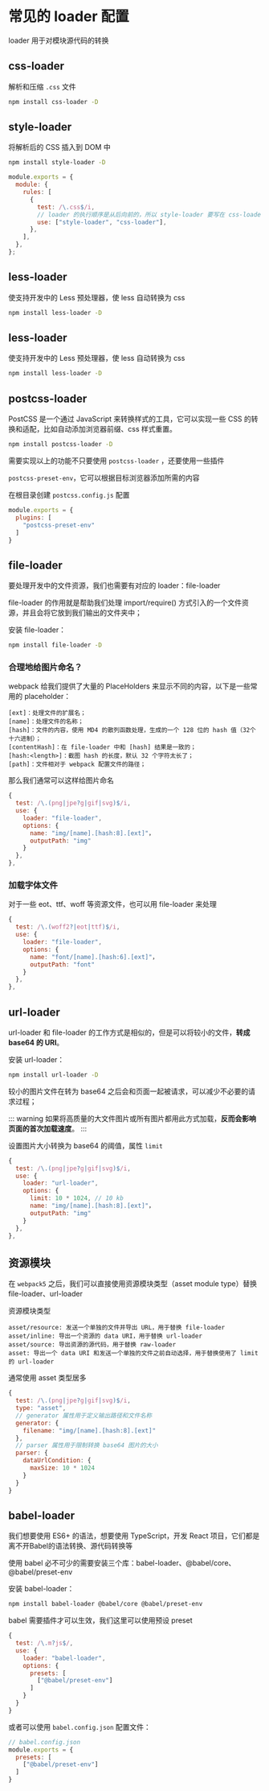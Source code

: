 # 常见的 loader 配置

loader 用于对模块源代码的转换

## css-loader

解析和压缩 `.css` 文件

```Bash
npm install css-loader -D
```

## style-loader

将解析后的 CSS 插入到 DOM 中

```Bash
npm install style-loader -D
```

```JavaScript
module.exports = {
  module: {
    rules: [
      {
        test: /\.css$/i,
        // loader 的执行顺序是从后向前的，所以 style-loader 要写在 css-loader 前面
        use: ["style-loader", "css-loader"],
      },
    ],
  },
};
```

## less-loader

使支持开发中的 Less 预处理器，使 less 自动转换为 css

```Bash
npm install less-loader -D
```

## less-loader

使支持开发中的 Less 预处理器，使 less 自动转换为 css

```Bash
npm install less-loader -D
```

## postcss-loader

PostCSS 是一个通过 JavaScript 来转换样式的工具，它可以实现一些 CSS 的转换和适配，比如自动添加浏览器前缀、css 样式重置。

```Bash
npm install postcss-loader -D
```

需要实现以上的功能不只要使用 `postcss-loader` ，还要使用一些插件

`postcss-preset-env`，它可以根据目标浏览器添加所需的内容

在根目录创建 `postcss.config.js` 配置

```JavaScript
module.exports = {
  plugins: [
    "postcss-preset-env"
  ]
}
```

## file-loader

要处理开发中的文件资源，我们也需要有对应的 loader：file-loader

file-loader 的作用就是帮助我们处理 import/require() 方式引入的一个文件资源，并且会将它放到我们输出的文件夹中；

安装 file-loader：
```Bash
npm install file-loader -D
```

### 合理地给图片命名？

webpack 给我们提供了大量的 PlaceHolders 来显示不同的内容，以下是一些常用的 placeholder：

```
[ext]：处理文件的扩展名；
[name]：处理文件的名称；
[hash]：文件的内容，使用 MD4 的散列函数处理，生成的一个 128 位的 hash 值（32个十六进制）；
[contentHash]：在 file-loader 中和 [hash] 结果是一致的；
[hash:<length>]：截图 hash 的长度，默认 32 个字符太长了；
[path]：文件相对于 webpack 配置文件的路径；
```

那么我们通常可以这样给图片命名
```JavaScript
{
  test: /\.(png|jpe?g|gif|svg)$/i,
  use: {
    loader: "file-loader",
    options: {
      name: "img/[name].[hash:8].[ext]"，
      outputPath: "img"
    }
  },
},
```

### 加载字体文件

对于一些 eot、ttf、woff 等资源文件，也可以用 file-loader 来处理

```JavaScript
{
  test: /\.(woff2?|eot|ttf)$/i,
  use: {
    loader: "file-loader",
    options: {
      name: "font/[name].[hash:6].[ext]"，
      outputPath: "font"
    }
  },
},
```

## url-loader

url-loader 和 file-loader 的工作方式是相似的，但是可以将较小的文件，**转成 base64 的 URI**。

安装 url-loader：
```Bash
npm install url-loader -D
```

较小的图片文件在转为 base64 之后会和页面一起被请求，可以减少不必要的请求过程；

::: warning
如果将高质量的大文件图片或所有图片都用此方式加载，**反而会影响页面的首次加载速度**。
:::

设置图片大小转换为 base64 的阈值，属性 `limit`

```JavaScript
{
  test: /\.(png|jpe?g|gif|svg)$/i,
  use: {
    loader: "url-loader",
    options: {
      limit: 10 * 1024, // 10 kb
      name: "img/[name].[hash:8].[ext]"，
      outputPath: "img"
    }
  },
},
```

## 资源模块

在 `webpack5` 之后，我们可以直接使用资源模块类型（asset module type）替换 file-loader、url-loader

资源模块类型

```
asset/resource: 发送一个单独的文件并导出 URL，用于替换 file-loader
asset/inline: 导出一个资源的 data URI，用于替换 url-loader
asset/source: 导出资源的源代码，用于替换 raw-loader
asset: 导出一个 data URI 和发送一个单独的文件之前自动选择，用于替换使用了 limit 的 url-loader
```

通常使用 asset 类型居多

```JavaScript
{
  test: /\.(png|jpe?g|gif|svg)$/i,
  type: "asset",
  // generator 属性用于定义输出路径和文件名称
  generator: {
    filename: "img/[name].[hash:8].[ext]"
  },
  // parser 属性用于限制转换 base64 图片的大小
  parser: {
    dataUrlCondition: {
      maxSize: 10 * 1024
    }
  }
}
```

## babel-loader

我们想要使用 ES6+ 的语法，想要使用 TypeScript，开发 React 项目，它们都是离不开Babel的语法转换、源代码转换等

使用 babel 必不可少的需要安装三个库：babel-loader、@babel/core、@babel/preset-env

安装 babel-loader：
```Bash
npm install babel-loader @babel/core @babel/preset-env
```

babel 需要插件才可以生效，我们这里可以使用预设 preset
```JavaScript
{
  test: /\.m?js$/,
  use: {
    loader: "babel-loader",
    options: {
      presets: [
        ["@babel/preset-env"]
      ]
    }
  }
}
```
或者可以使用 `babel.config.json` 配置文件：
```JavaScript
// babel.config.json
module.exports = {
  presets: [
    ["@babel/preset-env"]
  ]
}
```

